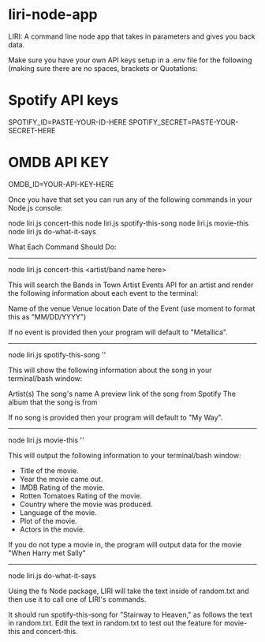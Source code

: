 # liri-node-app
LIRI: A command line node app that takes in parameters and gives you back data.


Make sure you have your own API keys setup in a .env file for the following (making sure there are no spaces, brackets or Quotations:

# Spotify API keys

SPOTIFY_ID=PASTE-YOUR-ID-HERE
SPOTIFY_SECRET=PASTE-YOUR-SECRET-HERE

# OMDB API KEY
OMDB_ID=YOUR-API-KEY-HERE


Once you have that set you can run any of the following commands in your Node.js console:

node liri.js concert-this
node liri.js spotify-this-song
node liri.js movie-this
node liri.js do-what-it-says


What Each Command Should Do:

----------------------------------------------------------------------------------------------------
node liri.js concert-this <artist/band name here>

This will search the Bands in Town Artist Events API for an artist and render the following information about each event to the terminal:

Name of the venue
Venue location
Date of the Event (use moment to format this as "MM/DD/YYYY")

If no event is provided then your program will default to "Metallica".

----------------------------------------------------------------------------------------------------
node liri.js spotify-this-song '<song name here>'

This will show the following information about the song in your terminal/bash window:

Artist(s)
The song's name
A preview link of the song from Spotify
The album that the song is from

If no song is provided then your program will default to "My Way".


----------------------------------------------------------------------------------------------------
node liri.js movie-this '<movie name here>'

This will output the following information to your terminal/bash window:

   * Title of the movie.
   * Year the movie came out.
   * IMDB Rating of the movie.
   * Rotten Tomatoes Rating of the movie.
   * Country where the movie was produced.
   * Language of the movie.
   * Plot of the movie.
   * Actors in the movie.

If you do not type a movie in, the program will output data for the movie "When Harry met Sally"


----------------------------------------------------------------------------------------------------
node liri.js do-what-it-says


Using the fs Node package, LIRI will take the text inside of random.txt and then use it to call one of LIRI's commands.


It should run spotify-this-song for "Stairway to Heaven," as follows the text in random.txt.
Edit the text in random.txt to test out the feature for movie-this and concert-this.

